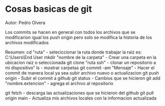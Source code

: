 # Cosas basicas de git
Autor: Pedro Olvera

Los commits se hacen en general con todos los archivos que se modificarion igual los push origin pero solo se modifica la historia de los archivos modificados

Resumen:
cd "ruta" - seleciccionar la ruta donde trabajar la raiz es: C:\Users\End User
mkdir "nombre de la carpeta" - Crear una carpeta en la ubicacion raiz o seleccionada
git clone "ruta ssh" - clonar un repositorio a mi dispositivo"
ls - mostrar carpetas
git commit -am "Mensaje" - Hacer el commit de manera local ya sea subir archivo nuevo o actualizacion
git push origin - Subir el commit a github
git status - Cambios que se hicieron
git add "nombre.extencion" - agrega el archivo al repositorio

git fetch - descarga las actualizaciones que se hicieron del github
git pull origin main - Actualiza mis archivos locales con la informacion actualizada

